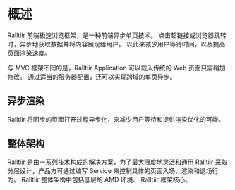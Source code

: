 # 概述

Ralltiir 前端极速浏览框架，是一种前端异步单页技术。
点击超链接或浏览器跳转时，异步地获取数据并将内容展现给用户。
以此来减少用户等待时间，以及提高页面渲染速度。

与 MVC 框架不同的是，Ralltiir Application 可以载入传统的 Web 页面只需稍加修改。
通过适当的服务器配置，还可以实现跨域的单页异步。

## 异步渲染

Ralltiir 将同步的页面打开过程异步化，来减少用户等待和提供渲染优化的可能。

## 整体架构

Ralltiir 是由一系列技术构成的解决方案，为了最大限度地灵活和通用
Ralltiir 采取分层设计，产品方可通过编写 Service 来控制具体的页面入场、渲染和退场行为。
Ralltiir 整体架构中包括低层的 AMD 环境、 Ralltiir 框架核心。

